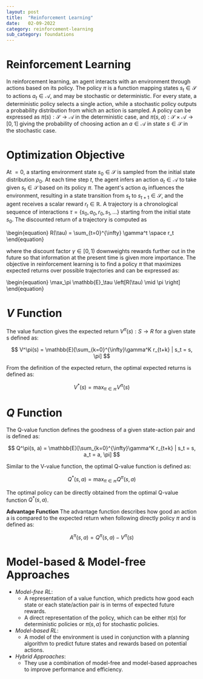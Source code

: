 ```yaml
---
layout: post
title:  "Reinforcement Learning"
date:   02-09-2022
category: reinforcement-learning
sub_category: foundations
---
```


# Reinforcement Learning
In reinforcement learning, an agent interacts with an environment through actions based on its policy. The policy $\pi$ is a function mapping states $s_t \in \mathcal{S}$ to actions $a_t \in \mathcal{A}$, and may be stochastic or deterministic. For every state, a deterministic policy selects a single action, while a stochastic policy outputs a probability distribution from which an action is sampled. A policy can be expressed as $\pi(s): \mathcal{S} \rightarrow \mathcal{A}$ in the deterministic case, and $\pi(s, a): \mathcal{S} \times \mathcal{A} \rightarrow \left[0, 1\right]$ giving the probability of choosing action an $a \in \mathcal{A}$ in state $s \in \mathcal{S}$ in the stochastic case.
# Optimization Objective
At $=0$, a starting environment state $s_0 \in \mathcal{S}$ is sampled from the initial state distribution $\rho_0$. At each time step $t$, the agent infers an action $a_t \in \mathcal{A}$ to take given $s_t \in \mathcal{S}$ based on its policy $\pi$. The agent's action $a_t$ influences the environment, resulting in a state transition from $s_t$ to $s_{t+1} \in \mathcal{S}$, and the agent receives a scalar reward $r_t \in \mathbb{R}$. A trajectory is a chronological sequence of interactions $\tau = \{s_0, a_0, r_0, s_{1}, ...\}$ starting from the initial state $s_0$. The discounted return of a trajectory is computed as

\begin{equation}
    R(\tau) = \sum_{t=0}^{\infty} \gamma^t \space r_t
\end{equation}

where the discount factor $\gamma \in [0, 1)$ downweights rewards further out in the future so that information at the present time is given more importance. The objective in reinforcement learning is to find a policy $\pi$ that maximizes expected returns over possible trajectories and can be expressed as:

\begin{equation}
    \max_\pi \mathbb{E}_\tau \left[R(\tau) \mid \pi \right]
\end{equation}

# $V$ Function
The value function gives the expected return $V^{\pi}(s): S \to R$ for a given state s defined as:

$$
V^\pi(s) = \mathbb{E}[\sum_{k=0}^{\infty}\gamma^K r_{t+k} | s_t = s, \pi]
$$

From the definition of the expected return, the optimal expected returns is defined as:

$$
V^*(s) = \max_{\pi \in \mathbb{\pi}} V^{\pi}(s)
$$

# $Q$ Function

The Q-value function defines the goodness of a given state-action pair and is defined as:

$$
Q^\pi(s, a) = \mathbb{E}[\sum_{k=0}^{\infty}\gamma^K r_{t+k} | s_t = s, a_t = a, \pi]
$$

Similar to the V-value function, the optimal Q-value function is defined as:

$$
Q^*(s, a) = \max_{\pi \in \mathbb{\pi}} Q^{\pi}(s, a)
$$

The optimal policy can be directly obtained from the optimal Q-value function $Q^*(s, a)$.


**Advantage Function**
The advantage function describes how good an action a is compared to the expected return when following directly policy $\pi$ and is defined as:

$$
A^\pi(s, a) = Q^\pi(s, a) - V^\pi(s)
$$

# Model-based & Model-free Approaches
- _Model-free RL_:
  - A representation of a value function, which predicts how good each state or each state/action pair is in terms of expected future rewards.
  - A direct representation of the policy, which can be either $\pi(s)$ for deterministic policies or $\pi(s, a)$ for stochastic policies.
- _Model-based RL_: 
  - A model of the environment is used in conjunction with a planning algorithm to predict future states and rewards based on potential actions.
- _Hybrid Approaches_: 
  - They use a combination of model-free and model-based approaches to improve performance and efficiency.
